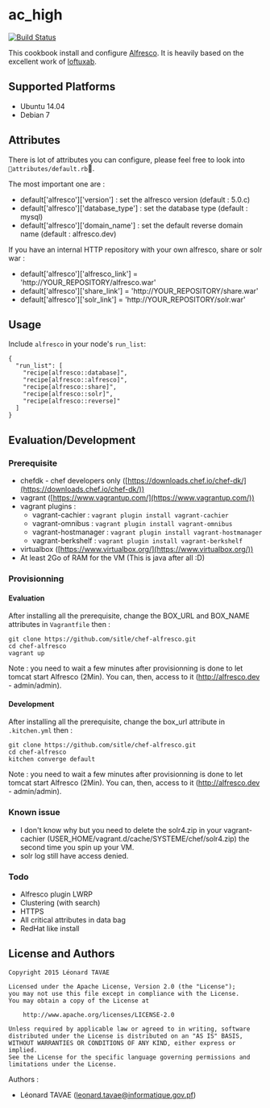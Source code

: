# ac_high

[![Build
Status](https://travis-ci.org/sitle/chef-alfresco.svg?branch=develop)](https://travis-ci.org/sitle/chef-alfresco)

This cookbook install and configure [Alfresco](http://www.alfresco.com/). It is heavily based on the excellent work of [loftuxab](https://github.com/loftuxab/alfresco-ubuntu-install).


## Supported Platforms

* Ubuntu 14.04
* Debian 7

## Attributes

There is lot of attributes you can configure, please feel free to look into ```attributes/default.rb```.

The most important one are :

* default['alfresco']['version'] : set the alfresco version (default : 5.0.c)
* default['alfresco']['database_type'] : set the database type (default : mysql)
* default['alfresco']['domain_name'] : set the default reverse domain name (default : alfresco.dev)

If you have an internal HTTP repository with your own alfresco, share or solr war :

* default['alfresco']['alfresco_link'] = 'http://YOUR_REPOSITORY/alfresco.war'
* default['alfresco']['share_link'] = 'http://YOUR_REPOSITORY/share.war'
* default['alfresco']['solr_link'] = 'http://YOUR_REPOSITORY/solr.war'

## Usage

Include `alfresco` in your node's `run_list`:

```
{
  "run_list": [
    "recipe[alfresco::database]",
    "recipe[alfresco::alfresco]",
    "recipe[alfresco::share]",
    "recipe[alfresco::solr]",
    "recipe[alfresco::reverse]"
  ]
}
```

## Evaluation/Development

### Prerequisite

* chefdk - chef developers only ([https://downloads.chef.io/chef-dk/](https://downloads.chef.io/chef-dk/))
* vagrant ([https://www.vagrantup.com/](https://www.vagrantup.com/))
* vagrant plugins :
  * vagrant-cachier : ```vagrant plugin install vagrant-cachier```
  * vagrant-omnibus : ```vagrant plugin install vagrant-omnibus```
  * vagrant-hostmanager : ```vagrant plugin install vagrant-hostmanager```
  * vagrant-berkshelf : ```vagrant plugin install vagrant-berkshelf```
* virtualbox ([https://www.virtualbox.org/](https://www.virtualbox.org/))
* At least 2Go of RAM for the VM (This is java after all :D)

### Provisionning

#### Evaluation

After installing all the prerequisite, change the BOX_URL and BOX_NAME attributes in ```Vagrantfile``` then :

```
git clone https://github.com/sitle/chef-alfresco.git
cd chef-alfresco
vagrant up
```

Note : you need to wait a few minutes after provisionning is done to let tomcat start Alfresco (2Min). You can, then, access to it (http://alfresco.dev - admin/admin).

#### Development

After installing all the prerequisite, change the box_url attribute in ```.kitchen.yml``` then :

```
git clone https://github.com/sitle/chef-alfresco.git
cd chef-alfresco
kitchen converge default
```

Note : you need to wait a few minutes after provisionning is done to let tomcat start Alfresco (2Min). You can, then, access to it (http://alfresco.dev - admin/admin).

### Known issue

* I don't know why but you need to delete the solr4.zip in your vagrant-cachier (USER_HOME/vagrant.d/cache/SYSTEME/chef/solr4.zip) the second time you spin up your VM.
* solr log still have access denied.

### Todo

* Alfresco plugin LWRP
* Clustering (with search)
* HTTPS
* All critical attributes in data bag
* RedHat like install

## License and Authors

```
Copyright 2015 Léonard TAVAE

Licensed under the Apache License, Version 2.0 (the "License");
you may not use this file except in compliance with the License.
You may obtain a copy of the License at

    http://www.apache.org/licenses/LICENSE-2.0

Unless required by applicable law or agreed to in writing, software
distributed under the License is distributed on an "AS IS" BASIS,
WITHOUT WARRANTIES OR CONDITIONS OF ANY KIND, either express or implied.
See the License for the specific language governing permissions and
limitations under the License.
```

Authors :

* Léonard TAVAE (<leonard.tavae@informatique.gov.pf>)
